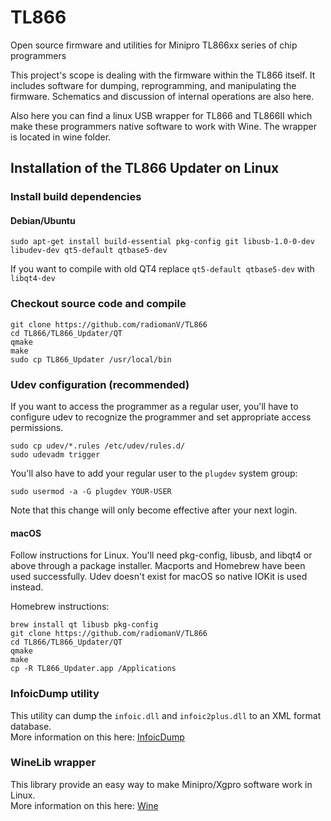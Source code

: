 # TL866
Open source firmware and utilities for Minipro TL866xx series of chip programmers

This project's scope is dealing with the firmware within the TL866 
itself.  It includes software for dumping, reprogramming, and 
manipulating the firmware.  Schematics and discussion of internal 
operations are also here.

Also here you can find a linux USB wrapper for TL866 and TL866II which make these programmers
native software to work with Wine. The wrapper is located in wine folder.  


## Installation of the TL866 Updater on Linux

### Install build dependencies

#### Debian/Ubuntu
```nohighlight
sudo apt-get install build-essential pkg-config git libusb-1.0-0-dev libudev-dev qt5-default qtbase5-dev 
```
If you want to compile with old QT4 replace `qt5-default qtbase5-dev` with `libqt4-dev`


### Checkout source code and compile 
```nohighlight
git clone https://github.com/radiomanV/TL866
cd TL866/TL866_Updater/QT
qmake
make
sudo cp TL866_Updater /usr/local/bin
```

### Udev configuration (recommended)
If you want to access the programmer as a regular user, you'll have to
configure udev to recognize the programmer and set appropriate access
permissions.

```nohighlight
sudo cp udev/*.rules /etc/udev/rules.d/
sudo udevadm trigger
```
You'll also have to add your regular user to the `plugdev` system
group:
```nohighlight
sudo usermod -a -G plugdev YOUR-USER
```
Note that this change will only become effective after your next
login.

#### macOS

Follow instructions for Linux. You'll need pkg-config, libusb, and libqt4 or above through
a package installer. Macports and Homebrew have been used successfully. Udev doesn't
exist for macOS so native IOKit is used instead.

Homebrew instructions:

```nohighlight
brew install qt libusb pkg-config
git clone https://github.com/radiomanV/TL866
cd TL866/TL866_Updater/QT
qmake
make
cp -R TL866_Updater.app /Applications
```

### InfoicDump utility
This utility can dump the `infoic.dll` and `infoic2plus.dll` to an XML format database.    
More information on this here: [InfoicDump](https://github.com/radiomanV/TL866/tree/master/InfoIcDump#infoicdump)


### WineLib wrapper
This library provide an easy way to make Minipro/Xgpro software work in Linux.        
More information on this here: [Wine](https://github.com/radiomanV/TL866/tree/master/wine#)
